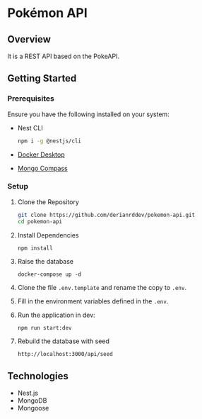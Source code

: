 # Pokémon API

## Overview

It is a REST API based on the PokeAPI.

## Getting Started

### Prerequisites

Ensure you have the following installed on your system:

- Nest CLI 

  ```bash 
  npm i -g @nestjs/cli 
  ```

- [Docker Desktop](https://www.docker.com/get-started/)
- [Mongo Compass](https://www.mongodb.com/try/download/compass)

### Setup

1. Clone the Repository

   ```bash
   git clone https://github.com/derianrddev/pokemon-api.git
   cd pokemon-api
   ```

2. Install Dependencies

   ```bash
   npm install
   ```

3. Raise the database
   ```
   docker-compose up -d
   ```

4. Clone the file ```.env.template``` and rename the copy to ```.env```.

5. Fill in the environment variables defined in the ```.env```.

6. Run the application in dev:
   ```
   npm run start:dev
   ```

7. Rebuild the database with seed
   ```
   http://localhost:3000/api/seed
   ```

## Technologies

- Nest.js
- MongoDB
- Mongoose
